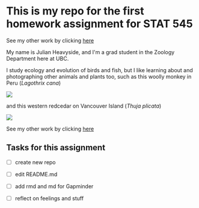 # This is my repo for the first homework assignment for STAT 545

See my other work by clicking [here](https://github.com/julianheavyside?tab=repositories)

My name is Julian Heavyside, and I'm a grad student in the Zoology Department here at UBC.

I study ecology and evolution of birds and fish, but I like learning about and photographing other animals and plants too, such as this woolly monkey in Peru (*Lagothrix cana*)

![](https://i.imgur.com/J4PtsOzl.jpg)

and this western redcedar on Vancouver Island (*Thuja plicata*)

![](https://i.imgur.com/XCD47P0l.jpg)


See my other work by clicking [here](https://github.com/julianheavyside?tab=repositories)

## Tasks for this assignment

- [ ] create new repo
- [ ] edit README.md
- [ ] add rmd and md for Gapminder
- [ ] reflect on feelings and stuff

